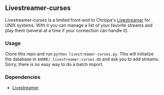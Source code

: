 ## Livestreamer-curses

Livestreamer-curses is a limited front-end to Chrippa's [Livestreamer](https://github.com/chrippa/livestreamer) for UNIX systems.
With it you can manage a list of your favorite streams and play them (several at a time if your connection can handle it).

### Usage

Clone this repo and run `python livestreamer-curses.py`. This will initialize the database in `$HOME/.livestreamer-curses.db`
and ask you to add streams. Sorry, there is no easy way to do a batch import.

### Dependencies

* [Livestreamer](https://github.com/chrippa/livestreamer)
